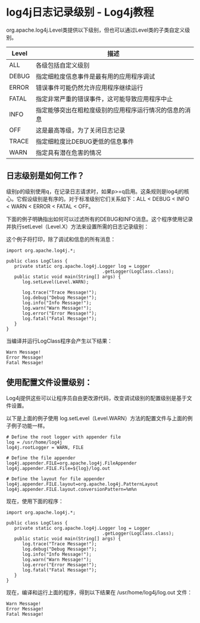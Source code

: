 # log4j日志记录级别 - Log4j教程

org.apache.log4j.Level类提供以下级别，但也可以通过Level类的子类自定义级别。

| Level | 描述 |
| --- | --- |
| ALL | 各级包括自定义级别 |
| DEBUG | 指定细粒度信息事件是最有用的应用程序调试 |
| ERROR | 错误事件可能仍然允许应用程序继续运行 |
| FATAL | 指定非常严重的错误事件，这可能导致应用程序中止 |
| INFO | 指定能够突出在粗粒度级别的应用程序运行情况的信息的消息 |
| OFF | 这是最高等级，为了关闭日志记录 |
| TRACE | 指定细粒度比DEBUG更低的信息事件 |
| WARN | 指定具有潜在危害的情况 |

## 日志级别是如何工作？

级别p的级别使用q，在记录日志请求时，如果p&gt;=q启用。这条规则是log4j的核心。它假设级别是有序的。对于标准级别它们关系如下：ALL &lt; DEBUG &lt; INFO &lt; WARN &lt; ERROR &lt; FATAL &lt; OFF。

下面的例子明确指出如何可以过滤所有的DEBUG和INFO消息。这个程序使用记录并执行setLevel（Level.X）方法来设置所需的日志记录级别：

这个例子将打印，除了调试和信息的所有消息：

```
import org.apache.log4j.*;

public class LogClass {
   private static org.apache.log4j.Logger log = Logger
                                    .getLogger(LogClass.class);
   public static void main(String[] args) {
      log.setLevel(Level.WARN);

      log.trace("Trace Message!");
      log.debug("Debug Message!");
      log.info("Info Message!");
      log.warn("Warn Message!");
      log.error("Error Message!");
      log.fatal("Fatal Message!");
   }
}

```

当编译并运行LogClass程序会产生以下结果：

```
Warn Message!
Error Message!
Fatal Message!

```

## 使用配置文件设置级别：

Log4j提供这些可以让程序员自由更改源代码，改变调试级别的配置级别是基于文件设置。

以下是上面的例子使用 log.setLevel（Level.WARN）方法的配置文件与上面的例子例子功能一样。

```
# Define the root logger with appender file
log = /usr/home/log4j
log4j.rootLogger = WARN, FILE

# Define the file appender
log4j.appender.FILE=org.apache.log4j.FileAppender
log4j.appender.FILE.File=${log}/log.out

# Define the layout for file appender
log4j.appender.FILE.layout=org.apache.log4j.PatternLayout
log4j.appender.FILE.layout.conversionPattern=%m%n

```

现在，使用下面的程序：

```
import org.apache.log4j.*;

public class LogClass {
   private static org.apache.log4j.Logger log = Logger
                                    .getLogger(LogClass.class);
   public static void main(String[] args) {
      log.trace("Trace Message!");
      log.debug("Debug Message!");
      log.info("Info Message!");
      log.warn("Warn Message!");
      log.error("Error Message!");
      log.fatal("Fatal Message!");
   }
}

```

现在，编译和运行上面的程序，得到以下结果在 /usr/home/log4j/log.out 文件：

```
Warn Message!
Error Message!
Fatal Message!
```

 